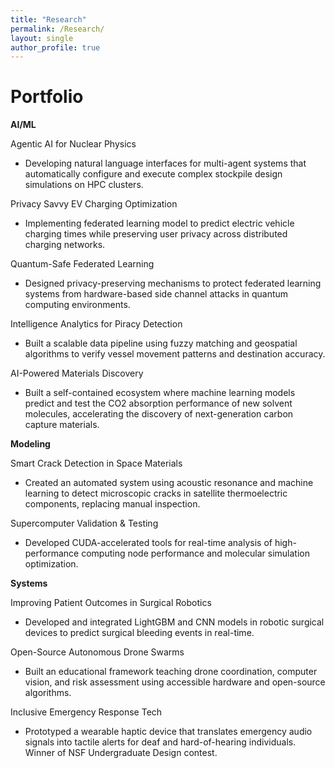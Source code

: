 ```yaml
---
title: "Research"
permalink: /Research/
layout: single
author_profile: true
---
```

# **Portfolio**

**AI/ML**

Agentic AI for Nuclear Physics
* Developing natural language interfaces for multi-agent systems that automatically configure and execute complex stockpile design simulations on HPC clusters.

Privacy Savvy EV Charging Optimization
* Implementing federated learning model to predict electric vehicle charging times while preserving user privacy across distributed charging networks.

Quantum-Safe Federated Learning
* Designed privacy-preserving mechanisms to protect federated learning systems from hardware-based side channel attacks in quantum computing environments.

Intelligence Analytics for Piracy Detection
* Built a scalable data pipeline using fuzzy matching and geospatial algorithms to verify vessel movement patterns and destination accuracy.

AI-Powered Materials Discovery
* Built a self-contained ecosystem where machine learning models predict and test the CO2 absorption performance of new solvent molecules, accelerating the discovery of next-generation carbon capture materials.

**Modeling** 

Smart Crack Detection in Space Materials
* Created an automated system using acoustic resonance and machine learning to detect microscopic cracks in satellite thermoelectric components, replacing manual inspection.

Supercomputer Validation & Testing
* Developed CUDA-accelerated tools for real-time analysis of high-performance computing node performance and molecular simulation optimization.

**Systems**

Improving Patient Outcomes in Surgical Robotics
* Developed and integrated LightGBM and CNN models in robotic surgical devices to predict surgical bleeding events in real-time.

Open-Source Autonomous Drone Swarms
* Built an educational framework teaching drone coordination, computer vision, and risk assessment using accessible hardware and open-source algorithms.

Inclusive Emergency Response Tech
* Prototyped a wearable haptic device that translates emergency audio signals into tactile alerts for deaf and hard-of-hearing individuals. Winner of NSF Undergraduate Design contest.

